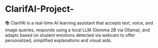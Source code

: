 # ClarifAI-Project-
📚 ClarifAI is a real-time AI learning assistant that accepts text, voice, and image queries, responds using a local LLM (Gemma 2B via Ollama), and adapts based on student emotions detected via webcam to offer personalized, simplified explanations and visual aids.
